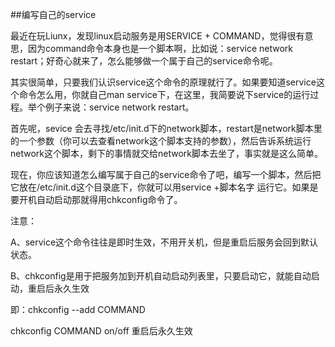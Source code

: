 ##编写自己的service

最近在玩Liunx，发现linux启动服务是用SERVICE + COMMAND，觉得很有意思，因为command命令本身也是一个脚本啊，比如说：service network restart；好奇心就来了，怎么能够做一个属于自己的service命令呢。

其实很简单，只要我们认识service这个命令的原理就行了。如果要知道service这个命令怎么用，你就自己man service下，在这里，我简要说下service的运行过程。举个例子来说：service network restart。

首先呢，sevice 会去寻找/etc/init.d下的network脚本，restart是network脚本里的一个参数（你可以去查看network这个脚本支持的参数），然后告诉系统运行network这个脚本，剩下的事情就交给network脚本去坐了，事实就是这么简单。

现在，你应该知道怎么编写属于自己的service命令了吧，编写一个脚本，然后把它放在/etc/init.d这个目录底下，你就可以用service +脚本名字 运行它。如果是要开机自动启动那就得用chkconfig命令了。

注意：

A、service这个命令往往是即时生效，不用开关机，但是重启后服务会回到默认状态。

B、chkconfig是用于把服务加到开机自动启动列表里，只要启动它，就能自动启动，重启后永久生效

即：chkconfig --add COMMAND 

chkconfig COMMAND on/off    重启后永久生效
